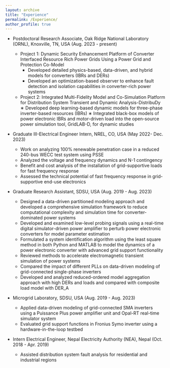 ```yaml
---
layout: archive
title: "Experience"
permalink: /Experience/
author_profile: true
---
```


* Postdoctoral Research Associate, Oak Ridge National Laboratory (ORNL), Knoxville, TN, USA (Aug. 2023 - present)
    * Project 1: Dynamic Security Enhancement Platform of Converter Interfaced Resource Rich Power Grids Using a Power Grid and Protection Co-Model
       * Developed detailed physics-based, data-driven, and hybrid models for converters (IBRs and DERs)
       * Developed an optimization-based observer to enhance fault detection and isolation capabilities in converter-rich power systems
    * Project 2: Integrated Multi-Fidelity Model and Co-Simulation Platform for Distribution System Transient and Dynamic Analysis-DistribuDy
         ∗ Developed deep learning-based dynamic models for three-phase inverter-based resources (IBRs)
      ∗ Integrated black-box models of power electronic IBRs and motor-driven load into the open-source power simulation tool, GridLAB-D, for dynamic studies
      
* Graduate III-Electrical Engineer Intern, NREL, CO, USA (May 2022- Dec. 2023)
    * Work on analyzing 100% renewable penetration case in a reduced 240-bus WECC test system using PSSE
    * Analyzed the voltage and frequency dynamics and N-1 contingency
    * Benefit and cost analysis of the installation of grid-supportive loads for fast frequency response 
    * Assessed the technical potential of fast frequency response in grid-supportive end-use electronics

* Graduate Research Assistant, SDSU, USA (Aug. 2019 - Aug. 2023)
  * Designed a data-driven partitioned modeling approach and developed a comprehensive simulation framework to reduce computational complexity and simulation time for converter-dominated power systems
  * Developed and examined low-level probing signals using a real-time digital simulator-driven power amplifier to perturb power electronic converters for model parameter estimation 
  * Formulated a system identification algorithm using the least square method in both Python and MATLAB to model the dynamics of a power electronic converter with advanced grid support functionality
  * Reviewed methods to accelerate electromagnetic transient simulation of power systems 
  * Compared the impact of different PLLs on data-driven modeling of grid-connected single-phase inverters 
  * Developed and analyzed reduced-ordered model aggregation approach with high DERs and loads and compared with composite load model with DER_A

* Microgrid Laboratory, SDSU, USA (Aug. 2019 - Aug. 2023)
  * Applied data-driven modeling of grid-connected SMA inverters using a Puissance Plus power amplifier unit and Opal-RT real-time simulator system 
  * Evaluated grid support functions in Fronius Symo inverter using a hardware-in-the-loop testbed 

* Intern Electrical Engineer, Nepal Electricity Authority (NEA), Nepal (Oct. 2018 - Apr. 2019)
  * Assisted distribution system fault analysis for residential and industrial regions
